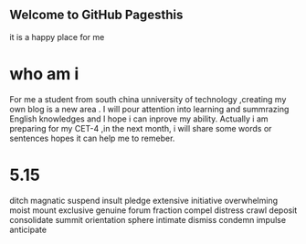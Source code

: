 ## Welcome to GitHub Pagesthis 
it is a happy place for me




# who am i 


For me a student from south china unniversity of technology ,creating my own blog is a new area . I will pour attention into learning and summrazing English knowledges and I hope i can inprove my ability.
Actually  i am preparing for my CET-4 ,in the next month, i will share some words or sentences hopes it can help me to remeber.
# 5.15
ditch   magnatic  suspend insult  pledge extensive initiative overwhelming moist  mount exclusive genuine  forum fraction compel distress crawl deposit consolidate summit orientation sphere intimate dismiss condemn impulse  anticipate



